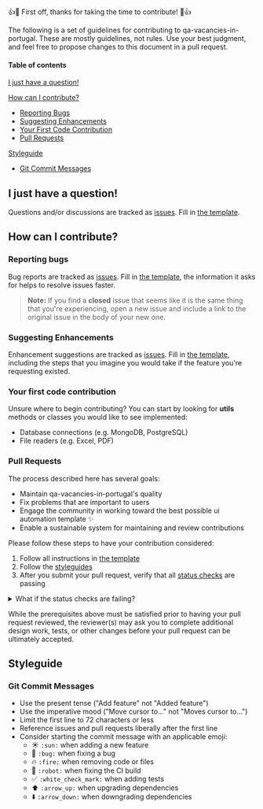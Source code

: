 👍🎉 First off, thanks for taking the time to contribute! 🎉👍

The following is a set of guidelines for contributing to qa-vacancies-in-portugal. 
These are mostly guidelines, not rules. Use your best judgment, and feel free to propose changes to this document in a pull request.

#### Table of contents

[I just have a question!](#i-just-have-a-question)

[How can I contribute?](#how-can-i-contribute)
  * [Reporting Bugs](#reporting-bugs)
  * [Suggesting Enhancements](#suggesting-enhancements)
  * [Your First Code Contribution](#your-first-code-contribution)
  * [Pull Requests](#pull-requests)

[Styleguide](#styleguide)
  * [Git Commit Messages](#git-commit-messages)

## I just have a question!

Questions and/or discussions are tracked as [issues](https://github.com/sergiomartins8/qa-vacancies-in-portugal/issues).
Fill in [the template](../.github/ISSUE_TEMPLATE/need-help-with-qa-vacancies-in-portugal.md).

## How can I contribute?

### Reporting bugs

Bug reports are tracked as [issues](https://github.com/sergiomartins8/qa-vacancies-in-portugal/issues).
Fill in [the template](../.github/ISSUE_TEMPLATE/bug_report.md), the information it asks for helps to resolve issues faster.

> **Note:** If you find a **closed** issue that seems like it is the same thing that you're experiencing, open a new issue and include a link to the original issue in the body of your new one.

### Suggesting Enhancements

Enhancement suggestions are tracked as [issues](https://github.com/sergiomartins8/qa-vacancies-in-portugal/issues).
Fill in [the template](../.github/ISSUE_TEMPLATE/enhancement.md), including the steps that you imagine you would take if the feature you're requesting existed.

### Your first code contribution

Unsure where to begin contributing? You can start by looking for **utils** methods or classes you would like to see implemented:

* Database connections (e.g. MongoDB, PostgreSQL)
* File readers (e.g. Excel, PDF)

### Pull Requests

The process described here has several goals:

- Maintain qa-vacancies-in-portugal's quality
- Fix problems that are important to users
- Engage the community in working toward the best possible ui automation template ✨
- Enable a sustainable system for maintaining and review contributions

Please follow these steps to have your contribution considered:

1. Follow all instructions in [the template](../.github/pull_request_template.md)
1. Follow the [styleguides](#styleguides)
3. After you submit your pull request, verify that all [status checks](https://help.github.com/articles/about-status-checks/) are passing 

<details>
<summary>What if the status checks are failing?</summary>
If a status check is failing, and you believe that the failure is unrelated to your change, please leave a comment on the pull request explaining why you believe the failure is unrelated. 
If it's concluded that the failure was a false positive, then an issue will be opened to track that problem.
</details>


While the prerequisites above must be satisfied prior to having your pull request reviewed, the reviewer(s) may ask you to complete additional design work, tests, or other changes before your pull request can be ultimately accepted.

## Styleguide

### Git Commit Messages

* Use the present tense ("Add feature" not "Added feature")
* Use the imperative mood ("Move cursor to..." not "Moves cursor to...")
* Limit the first line to 72 characters or less
* Reference issues and pull requests liberally after the first line
* Consider starting the commit message with an applicable emoji:
    * ☀️ `:sun:` when adding a new feature
    * 🐛 `:bug:` when fixing a bug
    * 🔥 `:fire:` when removing code or files
    * 🤖 `:robot:` when fixing the CI build
    * ✅ `:white_check_mark:` when adding tests
    * ⬆️ `:arrow_up:` when upgrading dependencies
    * ⬇️ `:arrow_down:` when downgrading dependencies
